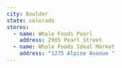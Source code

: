 ```yaml
---
city: Boulder
state: colorado
stores:
  - name: Whole Foods Pearl
    address: 2905 Pearl Street
  - name: Whole Foods Ideal Market
    address: "1275 Alpine Avenue "
---
```


